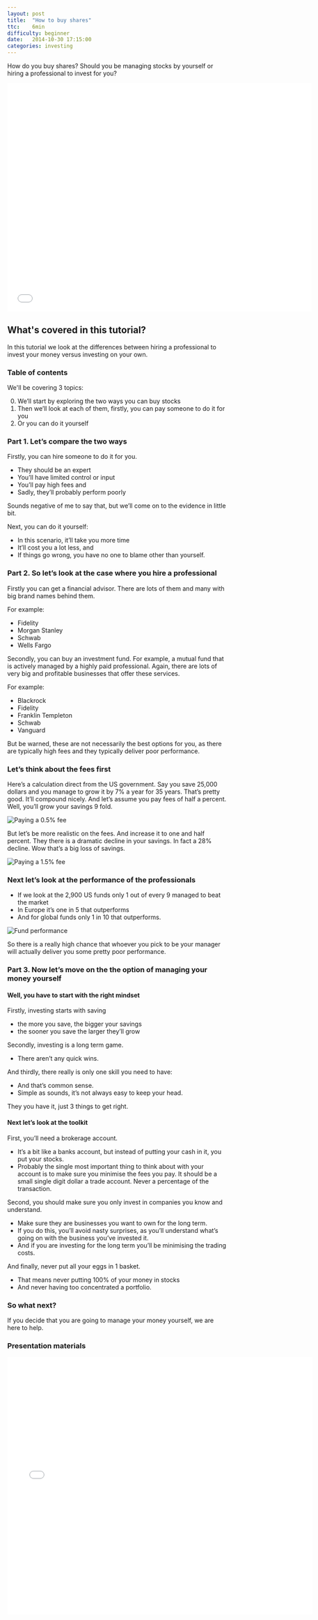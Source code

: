 ```yaml
---
layout: post
title:  "How to buy shares"
ttc:    6min
difficulty: beginner
date:   2014-10-30 17:15:00
categories: investing
---
```

How do you buy shares? Should you be managing stocks by yourself or hiring a professional to invest for you?

<iframe width="700" height="525" src="//www.youtube.com/embed/2GtLDs7YU2M" frameborder="0" allowfullscreen></iframe>

## What's covered in this tutorial?

In this tutorial we look at the differences between hiring a professional to invest your money versus investing on your own.

### Table of contents

We'll be covering 3 topics:

0. We’ll start by exploring the two ways you can buy stocks
0. Then we’ll look at each of them, firstly, you can pay someone to do it for you
0. Or you can do it yourself

### Part 1.  Let’s compare the two ways

Firstly, you can hire someone to do it for you.

* They should be an expert
* You’ll have limited control or input
* You’ll pay high fees and
* Sadly, they’ll probably perform poorly

Sounds negative of me to say that, but we’ll come on to the evidence in little bit.

Next, you can do it yourself:

* In this scenario, it’ll take you more time
* It’ll cost you a lot less, and
* If things go wrong, you have no one to blame other than yourself.

### Part 2. So let’s look at the case where you hire a professional

Firstly you can get a financial advisor. There are lots of them and many with big brand names behind them.

For example:

* Fidelity
* Morgan Stanley
* Schwab
* Wells Fargo

Secondly, you can buy an investment fund. For example, a mutual fund that is actively managed by a highly paid professional. Again, there are lots of very big and profitable businesses that offer these services.

For example:

* Blackrock
* Fidelity
* Franklin Templeton
* Schwab
* Vanguard 

But be warned, these are not necessarily the best options for you, as there are typically high fees and they typically deliver poor performance.

### Let’s think about the fees first

Here’s a calculation direct from the US government. Say you save 25,000 dollars and you manage to grow it by 7% a year for 35 years. That’s pretty good. It’ll compound nicely. And let’s assume you pay fees of half a percent. Well, you’ll grow your savings 9 fold. 

![Paying a 0.5% fee](/images/half-percent-fee.png)

But let’s be more realistic on the fees. And increase it to one and half percent. They there is a dramatic decline in your savings. In fact a 28% decline. Wow that’s a big loss of savings.

![Paying a 1.5% fee](/images/oneandhalf-percent-fee.png)

### Next let’s look at the performance of the professionals

* If we look at the 2,900 US funds only 1 out of every 9 managed to beat the market
* In Europe it’s one in 5 that outperforms
* And for global funds only 1 in 10 that outperforms.

![Fund performance](/images/fund-performance.png)

So there is a really high chance that whoever you pick to be your manager will actually deliver you some pretty poor performance.

### Part 3. Now let’s move on the the option of managing your money yourself

#### Well, you have to start with the right mindset

Firstly, investing starts with saving

* the more you save, the bigger your savings
* the sooner you save the larger they’ll grow

Secondly, investing is a long term game.

* There aren’t any quick wins.

And thirdly, there really is only one skill you need to have:

* And that’s common sense.
* Simple as sounds, it’s not always easy to keep your head.

They you have it, just 3 things to get right.

#### Next let’s look at the toolkit

First, you’ll need a brokerage account. 

* It’s a bit like a banks account, but instead of putting your cash in it, you put your stocks.
* Probably the single most important thing to think about with your account is to make sure you minimise the fees you pay. It should be a small single digit dollar a trade account. Never a percentage of the transaction.

Second, you should make sure you only invest in companies you know and understand.

* Make sure they are businesses you want to own for the long term.
* If you do this, you’ll avoid nasty surprises, as you’ll understand what’s going on with the business you’ve invested it. 
* And if you are investing for the long term you’ll be minimising the trading costs.

And finally, never put all your eggs in 1 basket.

* That means never putting 100% of your money in stocks
* And never having too concentrated a portfolio.

### So what next?

If you decide that you are going to manage your money yourself, we are  here to help.

### Presentation materials

<iframe src="//www.slideshare.net/slideshow/embed_code/41128662" width="702" height="590" frameborder="0" marginwidth="0" marginheight="0" scrolling="no"></iframe>
